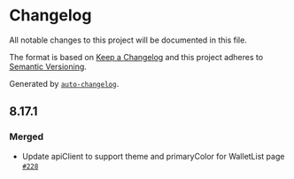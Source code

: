# Changelog

All notable changes to this project will be documented in this file.

The format is based on [Keep a Changelog](https://keepachangelog.com/en/1.0.0/)
and this project adheres to [Semantic Versioning](https://semver.org/spec/v2.0.0.html).

Generated by [`auto-changelog`](https://github.com/CookPete/auto-changelog).

## 8.17.1

### Merged

- Update apiClient to support theme and primaryColor for WalletList page [`#228`](https://github.com/KyuzanInc/mint-sdk-js/pull/228)
